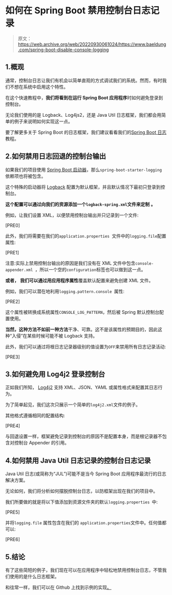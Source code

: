 # 如何在 Spring Boot 禁用控制台日志记录

> 原文：<https://web.archive.org/web/20220930061024/https://www.baeldung.com/spring-boot-disable-console-logging>

## 1.概观

通常，控制台日志让我们有机会以简单直观的方式调试我们的系统。然而，有时我们不想在系统中启用这个特性。

在这个快速教程中，**我们将看到在运行 Spring Boot 应用程序**时如何避免登录到控制台。

无论我们使用的是 Logback、Log4js2，还是 Java Util 日志框架，我们都会用简单的例子来说明如何实现这一点。

要了解更多关于 Spring Boot 的日志框架，我们建议看看我们的[Spring Boot 日志](/web/20221205170113/https://www.baeldung.com/spring-boot-logging)教程。

## 2.如何禁用日志回退的控制台输出

如果我们的项目使用 [Spring Boot 启动器](/web/20221205170113/https://www.baeldung.com/spring-boot-starters)，那么`spring-boot-starter-logging` 依赖项也将被包含。

这个特殊的启动器将 [Logback](/web/20221205170113/https://www.baeldung.com/logback) 配置为默认框架，并且默认情况下最初只登录到控制台。

**这个配置可以通过向我们的资源添加一个`logback-spring.xml`文件来定制** **。**

例如，让我们设置 XML，以便禁用控制台输出并只记录到一个文件:

[PRE0]

此外，我们将需要在我们的`application.properties `文件中的`logging.file`配置属性:

[PRE1]

注意:实际上禁用控制台输出的原因是我们没有在 XML 文件中包含`console-appender.xml `，所以一个空的`configuration`标签也可以做到这一点。

**或者，** **我们可以通过用应用程序属性**覆盖默认配置来避免创建 XML 文件。

例如，我们可以潜在地利用`logging.pattern.console `属性:

[PRE2]

这个属性被转换成系统属性`CONSOLE_LOG_PATTERN`，然后被 Spring 默认控制台配置使用。

**当然，这种方法不如前一种方法**干净、可靠。这不是该属性的预期目的，因此这种“入侵”在某些时候可能不被 Logback 支持。

此外，我们可以通过将根日志记录器级别的值设置为`OFF`来禁用所有日志记录活动:

[PRE3]

## 3.如何避免用 Log4j2 登录控制台

正如我们所知， [Log4j2](/web/20221205170113/https://www.baeldung.com/log4j2-appenders-layouts-filters) 支持 XML、JSON、YAML 或属性格式来配置其日志行为。

为了简单起见，我们这次只展示一个简单的`log4j2.xml`文件的例子。

其他格式遵循相同的配置结构:

[PRE4]

与回退设置一样，框架避免记录到控制台的原因不是配置本身，而是根记录器不包含对控制台 Appender 的引用。

## 4.如何禁用 Java Util 日志记录的控制台日志记录

Java Util 日志(或简称为“JUL”)可能不是当今 Spring Boot 应用程序最流行的日志解决方案。

无论如何，我们将分析如何摆脱控制台日志，以防框架出现在我们的项目中。

我们所要做的就是将以下值添加到资源文件夹的默认`logging.properties `中:

[PRE5]

并将`logging.file` 属性包含在我们的 `application.properties`文件中。任何值都可以:

[PRE6]

## 5.结论

有了这些简短的例子，我们现在可以在应用程序中轻松地禁用控制台日志，不管我们使用的是什么日志框架。

和往常一样，我们可以在 Github 上找到示例的实现[。](https://web.archive.org/web/20221205170113/https://github.com/eugenp/tutorials/tree/master/spring-boot-modules/spring-boot-disable-logging)